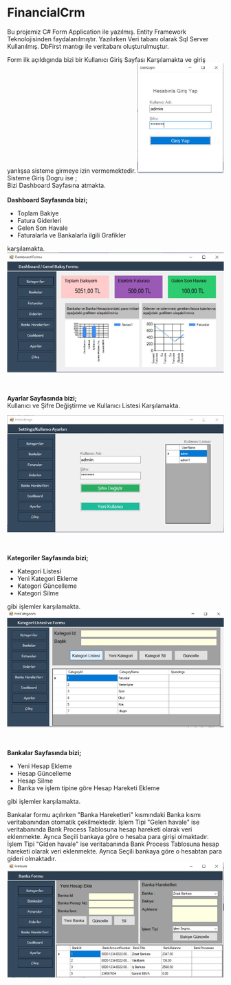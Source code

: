 # FinancialCrm
Bu projemiz C# Form Application ile yazılmış. Entity Framework Teknolojisinden faydalanılmıştır. Yazılırken Veri tabanı olarak Sql Server Kullanılmış. DbFirst mantıgı ile veritabanı oluşturulmuştur.

Form ilk açıldıgında bizi bir Kullanıcı Giriş Sayfası Karşılamakta ve giriş yanlışsa sisteme girmeye izin vermemektedir.
<img src="user.JPG" width="200px;" Height="auto;">
<br>
Sisteme Giriş Dogru ise ;
<br>
Bizi Dashboard Sayfasına atmakta. 
<br><br>
<b>Dashboard Sayfasında bizi;</b>
<br>
<ul>
  <li>Toplam Bakiye</li>
  <li>Fatura Giderleri</li>
  <li>Gelen Son Havale</li>
  <li>Faturalarla ve Bankalarla ilgili Grafikler</li>
</ul>
karşılamakta.

<img src="dashboard.JPG" width="600px;" Height="auto;">


<br><br>
<b>Ayarlar Sayfasında bizi;</b>
<br>Kullanıcı ve Şifre Değiştirme ve Kullanıcı Listesi Karşılamakta.

<img src="settings.JPG" width="600px;" Height="auto;">



<br><br>
<b>Kategoriler Sayfasında bizi;</b>
<ul>
  <li>Kategori Listesi</li>
  <li>Yeni Kategori Ekleme</li>
  <li>Kategori Güncelleme</li>
  <li>Kategori Silme</li>
</ul>
 gibi işlemler karşılamakta.

<img src="kategoriler.JPG" width="600px;" Height="auto;">



<br><br>
<b>Bankalar Sayfasında bizi;</b>
<ul>
  <li>Yeni Hesap Ekleme</li>
  <li>Hesap Güncelleme</li>
  <li>Hesap Silme</li>
  <li>Banka ve işlem tipine göre Hesap Hareketi Ekleme</li>
</ul>
 gibi işlemler karşılamakta.


Bankalar formu açılırken "Banka Hareketleri" kısmındaki Banka kısmı veritabanından otomatik çekilmektedir.
İşlem Tipi "Gelen havale" ise veritabanında Bank Process Tablosuna hesap hareketi olarak veri eklenmekte. Ayrıca Seçili bankaya göre o hesaba para girişi olmaktadır.
İşlem Tipi "Giden havale" ise veritabanında Bank Process Tablosuna hesap hareketi olarak veri eklenmekte. Ayrıca Seçili bankaya göre o hesabtan para gideri olmaktadır.<br>
<img src="bankavehareketekleme.JPG" width="600px;" Height="auto;">





